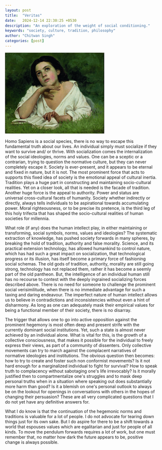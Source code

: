```yaml
---
layout: post
title:  "Veritas"
date:   2024-12-14 22:30:25 +0530
description: "An exploration of the weight of social conditioning."
keywords: "society, culture, tradition, philosophy"
author: "Chitwan Singh"
categories: [post]
---
```


<img src="/assets/images/veritas/Almeida_Júnior_-_Moça_com_Livro.jpg" alt="a young girl lost in thought"  style="width: 65%; height: auto;" loading="lazy">

Homo Sapiens is a social species, there is no way to escape this fundamental truth about our lives. An individual simply must socialize if they want to survive and/ or thrive. With socialization comes the internalization of the social ideologies, norms and values. One can be a sceptic or a contrarian, trying to question the normative culture, but they can never completely escape it. Society is ever-present, and it appears to be eternal and fixed in nature, but it is not. The most prominent force that acts to supports this fixed idea of society is the emotional appeal of cultural inertia. Tradition plays a huge part in constructing and maintaining socio-cultural realities. Yet on a closer look, all that is needed is the facade of tradition. Another huge force is the appeal to authority. Power and status are universal cross-cultural facets of humanity. Society whether indirectly or directly, always tells individuals to be aspirational towards accumulating power. Moral righteousness, or to be precise its pretence, is the third leg of this holy trifecta that has shaped the socio-cultural realities of human societies for millennia.

What role (if any) does the human intellect play, in either maintaining or transforming, social symbols, norms, values and ideologies? The systematic extraction of knowledge, has pushed society forwards in many spheres, by breaking the hold of tradition, authority and false morality. Science, and its practical extension technology, has allowed humankind to control nature, which has had such a great impact on socialization, that technological progress or its illusion, has itself become a primary force of fashioning social schemas. The old gods of tradition, authority, morality are still going strong, technology has not replaced them, rather it has become a seemly part of the old pantheon. But, the intelligence of an individual human still has no recourse to contest with the deeply ingrained socializing forces described above. There is no need for someone to challenge the prominent social verisimilitude, when there is no immediate advantage for such a taxing and daring endeavour. The imperfect nature of human intellect allows us to believe in contradictions and inconsistencies without even a hint of disharmony. As long as one can adequately mask their empirical values for being a functional member of their society, there is no disarray.


The trigger that allows one to go into active opposition against the prominent hegemony is most often deep and present strife with the currently dominant social institutions. Yet, such a state is almost never achieved by an individual alone. What is vital for this, is the growth of a collective consciousness, that makes it possible for the individual to freely express their views, as part of a community of dissenters. Only collective movements can try to march against the complacent narratives of normative ideologies and institutions. The obvious question then becomes: how to try to create and foster such non conformist movements? Is it not hard enough for a marginalized individual to fight for survival? How to speak truth to complacency without sabotaging one's life irrevocably? Is it morally justified then to compartmentalize one's struggles and to mask deep personal truths when in a situation where speaking out does substantially more harm than good? Is it a blemish on one's personal outlook to always be on the lookout for openings in conversations with others in the hopes of changing their persuasion? These are all very complicated questions that I do not yet have any definitive answers for.

What I do know is that the continuation of the hegemonic norms and traditions is valuable for a lot of people. I do not advocate for tearing down things just for its own sake. But I do aspire for there to be a shift towards a world that espouses values which are egalitarian and just for people of all kinds. To move the pendulum forwards requires a lot of work, but one must remember that, no matter how dark the future appears to be, positive change is always possible.